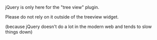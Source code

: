 jQuery is only here for the "tree view" plugin.

Please do not rely on it outside of the treeview widget.

(because jQuery doesn't do a lot in the modern web and tends to slow things down)